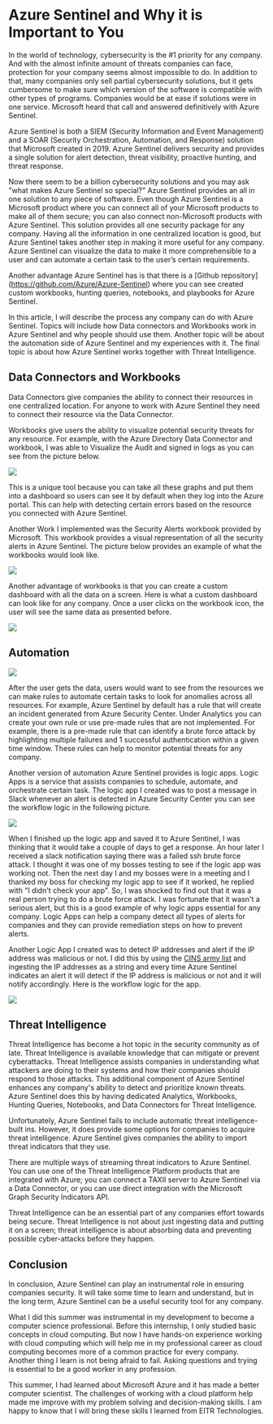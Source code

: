 # Azure Sentinel and Why it is Important to You 
In the world of technology, cybersecurity is the #1 priority for any company. And with the almost infinite amount of threats companies can face, protection for your company seems almost impossible to do. In addition to that, many companies only sell partial cybersecurity solutions, but it gets cumbersome to make sure which version of the software is compatible with other types of programs. Companies would be at ease if solutions were in one service. Microsoft heard that call and answered definitively with Azure Sentinel.

Azure Sentinel is both a SIEM (Security Information and Event Management) and a SOAR (Security Orchestration, Automation, and Response) solution that Microsoft created in 2019. Azure Sentinel delivers security and provides a single solution for alert detection, threat visibility, proactive hunting, and threat response.

Now there seem to be a billion cybersecurity solutions and you may ask "what makes Azure Sentinel so special?" Azure Sentinel provides an all in one solution to any piece of software. Even though Azure Sentinel is a Microsoft product where you can connect all of your Microsoft products to make all of them secure; you can also connect non-Microsoft products with Azure Sentinel. This solution provides all one security package for any company. Having all the information in one centralized location is good, but Azure Sentinel takes another step in making it more useful for any company. Azure Sentinel can visualize the data to make it more comprehensible to a user and can automate a certain task to the user’s certain requirements.

Another advantage Azure Sentinel has is that there is a [Github repository] (https://github.com/Azure/Azure-Sentinel) where you can see created custom workbooks, hunting queries, notebooks, and playbooks for Azure Sentinel.

In this article, I will describe the process any company can do with Azure Sentinel. Topics will include how Data connectors and Workbooks work in Azure Sentinel and why people should use them. Another topic will be about the automation side of Azure Sentinel and my experiences with it. The final topic is about how Azure Sentinel works together with Threat Intelligence.

## Data Connectors and Workbooks

Data Connectors give companies the ability to connect their resources in one centralized location. For anyone to work with Azure Sentinel they need to connect their resource via the Data Connector.

Workbooks give users the ability to visualize potential security threats for any resource. For example, with the Azure Directory Data Connector and workbook, I was able to Visualize the Audit and signed in logs as you can see from the picture below.

![](images/graph.PNG)

This is a unique tool because you can take all these graphs and put them into a dashboard so users can see it by default when they log into the Azure portal. This can help with detecting certain errors based on the resource you connected with Azure Sentinel. 

Another Work I implemented was the Security Alerts workbook provided by Microsoft. This workbook provides a visual representation of all the security alerts in Azure Sentinel. The picture below provides an example of what the workbooks would look like.

![](images/security.PNG)

Another advantage of workbooks is that you can create a custom dashboard with all the data on a screen. Here is what a custom dashboard can look like for any company. Once a user clicks on the workbook icon, the user will see the same data as presented before.

![](images/dashboard.PNG)

## Automation
![](images/analytics.PNG)

After the user gets the data, users would want to see from the resources we can make rules to automate certain tasks to look for anomalies across all resources. For example, Azure Sentinel by default has a rule that will create an incident generated from Azure Security Center. Under Analytics you can create your own rule or use pre-made rules that are not implemented. For example, there is a pre-made rule that can identify a brute force attack by highlighting multiple failures and 1 successful authentication within a given time window. These rules can help to monitor potential threats for any company.

Another version of automation Azure Sentinel provides is logic apps. Logic Apps is a service that assists companies to schedule, automate, and orchestrate certain task. The logic app I created was to post a message in Slack whenever an alert is detected in Azure Security Center you can see the workflow logic in the following picture.

![](images/logicapp.PNG)

When I finished up the logic app and saved it to Azure Sentinel, I was thinking that it would take a couple of days to get a response. An hour later I received a slack notification saying there was a failed ssh brute force attack. I thought it was one of my bosses testing to see if the logic app was working not. Then the next day I and my bosses were in a meeting and I thanked my boss for checking my logic app to see if it worked, he replied with "I didn't check your app". So, I was shocked to find out that it was a real person trying to do a brute force attack. I was fortunate that it wasn't a serious alert, but this is a good example of why logic apps essential for any company. Logic Apps can help a company detect all types of alerts for companies and they can provide remediation steps on how to prevent alerts.

Another Logic App I created was to detect IP addresses and alert if the IP address was malicious or not. I did this by using the [CINS army list](http://cinsscore.com/list/ci-badguys.txt) and ingesting the IP addresses as a string and every time Azure Sentinel indicates an alert it will detect if the IP address is malicious or not and it will notify accordingly. Here is the workflow logic for the app.

![](images/ip.PNG)

## Threat Intelligence

Threat Intelligence has become a hot topic in the security community as of late. Threat Intelligence is available knowledge that can mitigate or prevent cyberattacks. Threat Intelligence assists companies in understanding what attackers are doing to their systems and how their companies should respond to those attacks. This additional component of Azure Sentinel enhances any company's ability to detect and prioritize known threats. Azure Sentinel does this by having dedicated Analytics, Workbooks, Hunting Queries, Notebooks, and Data Connectors for Threat Intelligence.

Unfortunately, Azure Sentinel fails to include automatic threat intelligence-built ins. However, it does provide some options for companies to acquire threat intelligence. Azure Sentinel gives companies the ability to import threat indicators that they use.

There are multiple ways of streaming threat indicators to Azure Sentinel. You can use one of the Threat Intelligence Platform products that are integrated with Azure; you can connect a TAXII server to Azure Sentinel via a Data Connector, or you can use direct integration with the Microsoft Graph Security Indicators API.

Threat Intelligence can be an essential part of any companies effort towards being secure. Threat Intelligence is not about just ingesting data and putting it on a screen; threat intelligence is about absorbing data and preventing possible cyber-attacks before they happen.

## Conclusion
In conclusion, Azure Sentinel can play an instrumental role in ensuring companies security.  It will take some time to learn and understand, but in the long term, Azure Sentinel can be a useful security tool for any company.

What I did this summer was instrumental in my development to become a computer science professional. Before this internship, I only studied basic concepts in cloud computing. But now I have hands-on experience working with cloud computing which will help me in my professional career as cloud computing becomes more of a common practice for every company. Another thing I learn is not being afraid to fail. Asking questions and trying is essential to be a good worker in any profession.

This summer, I had learned about Microsoft Azure and it has made a better computer scientist. The challenges of working with a cloud platform help made me improve with my problem solving and decision-making skills. I am happy to know that I will bring these skills I learned from EITR Technologies.  
